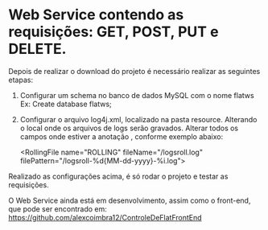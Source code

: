 # Web Service contendo as requisições: GET, POST, PUT e DELETE.

Depois de realizar o download do projeto é necessário realizar as seguintes etapas:
  1. Configurar um schema no banco de dados MySQL com o nome flatws
    Ex: Create database flatws;
  2. Configurar o arquivo log4j.xml, localizado na pasta resource. Alterando o local onde os arquivos de logs serão gravados.
    Alterar todos os campos onde estiver a anotação <!-- Configure o local para Salvar o Log -->, conforme exemplo abaixo: 

		<RollingFile name="ROLLING"
			fileName="<!-- Configure o local para Salvar o Log -->/logsroll.log"
			          <!-- Ex. c:/users/alexcoimbra12/log/logsroll.log -->
			filePattern="<!-- Configure o local para Salvar o Log -->/logsroll-%d{MM-dd-yyyy}-%i.log">
			          <!-- Ex. c:/users/alexcoimbra12/log/logsroll.log -->
			<PatternLayout pattern="[%d] [%-5level] [%thread] %class.%method\(\) \(%F:%line\)
					%n%msg%n----------------------------------------------------------------------------------------------------------------%n" />
			<Policies>
				<TimeBasedTriggeringPolicy />
				<SizeBasedTriggeringPolicy size="0.001 MB" />
			</Policies>
			<DefaultRolloverStrategy max="10" />
		</RollingFile>
		
Realizado as configurações acima, é só rodar o projeto e testar as requisições.

O Web Service ainda está em desenvolvimento, assim como o front-end, que pode ser encontrado em:  https://github.com/alexcoimbra12/ControleDeFlatFrontEnd
